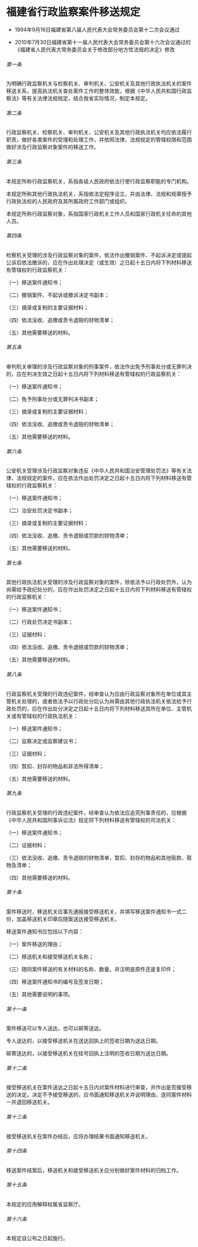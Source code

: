 # 福建省行政监察案件移送规定

- 1994年9月16日福建省第八届人民代表大会常务委员会第十二次会议通过

- 2010年7月30日福建省第十一届人民代表大会常务委员会第十六次会议通过的《福建省人民代表大常务委员会关于修改部分地方性法规的决定》修改

<!-- INFO END -->

###### 第一条

为明确行政监察机关与检察机关、审判机关、公安机关及其他行政执法机关的案件移送关系，提高执法机关查处案件工作的整体效能，根据《中华人民共和国行政监察法》等有关法律法规规定，结合我省实际情况，制定本规定。

###### 第二条

行政监察机关、检察机关、审判机关、公安机关及其他行政执法机关均应依法履行职责，做好各类案件的受理和处理工作，并依照法律、法规规定的管辖权限和范围做好涉及行政监察对象案件的移送工作。

###### 第三条

本规定所称行政监察机关，系指各级人民政府依法行使行政监察职能的专门机构。

本规定所称其他行政执法机关，系指依法定程序设立，并由法律、法规和规章授予行政执法权的人民政府及其所属政府工作部门或组织。

本规定所称行政监察对象，系指国家行政机关工作人员和国家行政机关任命的其他人员。

###### 第四条

检察机关受理的涉及行政监察对象的案件，依法作出撤销案件、不起诉决定或提起公诉后依法撤诉的，应在作出处理决定（或生效）之日起十五日内将下列材料移送有管辖权的行政监察机关：

（一）移送案件通知书；

（二）撤销案件、不起诉或撤诉决定书副本；

（三）摘录或复制的主要证据材料；

（四）依法没收、追缴或责令退赔的财物清单；

（五）其他需要移送的材料。

###### 第五条

审判机关审理的涉及行政监察对象的刑事案件，依法作出免予刑事处分或无罪判决的，应在判决生效之日起十五日内将下列材料移送有管辖权的行政监察机关：

（一）移送案件通知书；

（二）免予刑事处分或无罪判决书副本；

（三）摘录或复制的主要证据材料；

（四）依法没收、追缴或责令退赔的财物清单；

（五）其他需要移送的材料。

###### 第六条

公安机关受理涉及行政监察对象违反《中华人民共和国治安管理处罚法》等有关法律、法规规定的案件，应在依法作出处罚决定之日起十五日内将下列材料移送有管辖权的行政监察机关：

（一）移送案件通知书；

（二）治安处罚决定书副本；

（三）摘录或复制的主要证据材料；

（四）依法没收、追缴、责令退赔或罚款的财物清单；

（五）其他需要移送的材料。

###### 第七条

其他行政执法机关受理的涉及行政监察对象的案件，除依法予以行政处罚外，认为尚需给予政纪处分的，应在作出处罚决定之日起十五日内将下列材料移送有管辖权的行政监察机关：

（一）移送案件通知书；

（二）行政处罚决定书副本；

（三）证据材料；

（四）依法没收、追缴、责令退赔或罚款的财物清单；

（五）其他需要移送的材料。

###### 第八条

行政监察机关受理的行政违纪案件，经审查认为应由行政监察对象所在单位或其主管机关处理的，或者依法予以行政处分后认为尚需由其他行政执法机关依法给予行政处罚的，应在作出处分决定之日起十五日内将下列材料移送其所在单位、主管机关或有管辖权的行政执法机关：

（一）移送案件通知书；

（二）监察决定或监察建议书；

（三）证据材料；

（四）暂扣、封存的物品和非法所得清单；

（五）其他需要移送的材料。

###### 第九条

行政监察机关受理的行政违纪案件，经审查认为依法应追究刑事责任的，应根据《中华人民共和国刑事诉讼法》规定将下列材料移送有管辖权的司法机关：

（一）移送案件通知书；

（二）证据材料；

（三）依法没收、追缴、责令退赔的财物清单，暂扣、封存的物品和其他赃款、赃物及清单；

（四）其他需要移送的材料。

###### 第十条

案件移送时，移送机关应事先通报接受移送机关，并填写移送案件通知书一式二份，加盖移送机关印章后随案送达接受移送机关。

移送案件通知书应包括以下内容：

（一）案件移送的理由；

（二）移送机关和接受移送机关名称；

（三）随同案件移送的有关材料的名称、数量，并注明是原件还是复印件；

（四）移送案件通知书的编号及签发日期；

（五）其他需要说明的事项。

###### 第十一条

案件移送可以专人送达，也可以邮寄送达。

专人送达的，以接受移送机关在送达回执上的签收日期为送达日期。

邮寄送达的，以接受移送机关在挂号回执上注明的签收日期为送达日期。

###### 第十二条

接受移送机关在案件送达之日起十五日内对案件材料进行审查，并作出是否接受移送的决定。决定不予接受移送的，应书面通知移送机关并说明理由，连同案件材料一并退回移送机关。

###### 第十三条

接受移送机关在案件办结后，应将办理结果书面通知移送机关。

###### 第十四条

移送案件结案后，移送机关和接受移送机关应分别做好案件材料的归档工作。

###### 第十五条

本规定的应用解释权属省监察厅。

###### 第十六条

本规定自公布之日起施行。
